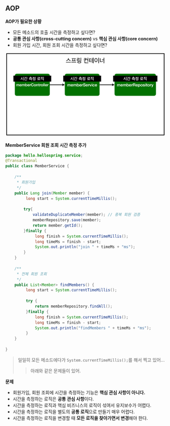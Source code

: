 ##  AOP

**AOP가 필요한 상황**

- 모든 메소드의 호출 시간을 측정하고 싶다면?
- **공통 관심 사항(cross-cutting concern)** vs **핵심 관심 사항(core concern)**
- 회원 가입 시간, 회원 조회 시간을 측정하고 싶다면?

![](./img/24_1.PNG)



**MemberService 회원 조회 시간 측정 추가**

```java
package hello.hellospring.service;
@Transactional
public class MemberService {

	/**
	 * 회원가입
	 */
	public Long join(Member member) {
		 long start = System.currentTimeMillis();
		 
		try{
			validateDuplicateMember(member); // 중복 회원 검증
			memberRepository.save(member);
			return member.getId();
		}finally {
			 long finish = System.currentTimeMillis();
			 long timeMs = finish - start;
			 System.out.println("join " + timeMs + "ms");
		}
	}
    
	/**
	 * 전체 회원 조회
	 */
	public List<Member> findMembers() {
		 long start = System.currentTimeMillis();
		 
		 try {
			 return memberRepository.findAll();
		 }finally {
			 long finish = System.currentTimeMillis();
			 long timeMs = finish - start;
			 System.out.println("findMembers " + timeMs + "ms");
		 }
	}
    
}
```

> 일일히 모든 메소드에다가 `System.currentTimeMillis();`를 해서 찍고 있어...
>
> > 아래와 같은 문제들이 있어.



**문제**

- 회원가입, 회원 조회에 시간을 측정하는 기능은 **핵심 관심 사항이 아니다.**
- 시간을 측정하는 로직은 **공통 관심 사항**이다.
- 시간을 측정하는 로직과 핵심 비즈니스의 로직이 섞여서 유지보수가 어렵다.
- 시간을 측정하는 로직을 별도의 **공통 로직**으로 만들기 매우 어렵다.
- 시간을 측정하는 로직을 변경할 때 **모든 로직을 찾아가면서 변경**해야 한다.
